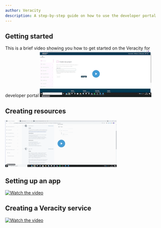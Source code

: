 ```yaml
---
author: Veracity
description: A step-by-step guide on how to use the developer portal
---
```

## Getting started
This is a brief video showing you how to get started on the Veracity for developer portal
[![Getting started ](assets/get_started.gif)](https://brandcentral.dnv.com/mars/embed?o=55A3D8D74ED78BAD&c=10651&a=N)

## Creating resources
[![Watch the video](assets/create_a_resource.gif)](https://brandcentral.dnv.com/mars/embed?o=6F95E8DCB2669A8B&c=10651&a=N)
## Setting up an app
[![Watch the video](assets/settingApp_play.gif)](https://brandcentral.dnv.com/mars/embed?o=231C2B4325BC4746&c=10651&a=N)
## Creating a Veracity service
[![Watch the video](assets/creatingService_play.gif)](https://brandcentral.dnv.com/mars/embed?o=60ABE550617D6AD6&c=10651&a=N)
